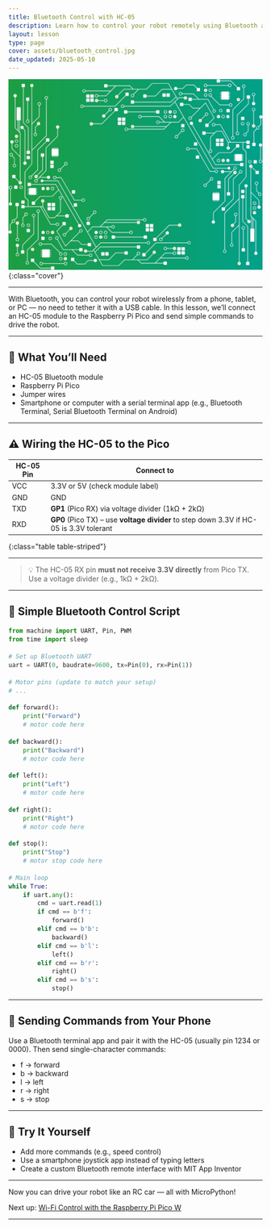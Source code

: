```yaml
---
title: Bluetooth Control with HC-05
description: Learn how to control your robot remotely using Bluetooth and a smartphone or computer.
layout: lesson
type: page
cover: assets/bluetooth_control.jpg
date_updated: 2025-05-10
---
```


![Cover](assets/02.jpg){:class="cover"}

---

With Bluetooth, you can control your robot wirelessly from a phone, tablet, or PC — no need to tether it with a USB cable. In this lesson, we’ll connect an HC-05 module to the Raspberry Pi Pico and send simple commands to drive the robot.

---

## 🔌 What You’ll Need

- HC-05 Bluetooth module
- Raspberry Pi Pico
- Jumper wires
- Smartphone or computer with a serial terminal app (e.g., Bluetooth Terminal, Serial Bluetooth Terminal on Android)

---

## ⚠️ Wiring the HC-05 to the Pico

| HC-05 Pin | Connect to                                                                              |
|-----------|-----------------------------------------------------------------------------------------|
| VCC       | 3.3V or 5V (check module label)                                                         |
| GND       | GND                                                                                     |
| TXD       | **GP1** (Pico RX) via voltage divider (1kΩ + 2kΩ)                                       |
| RXD       | **GP0** (Pico TX) – use **voltage divider** to step down 3.3V if HC-05 is 3.3V tolerant |
{:class="table table-striped"}

---

> 💡 The HC-05 RX pin **must not receive 3.3V directly** from Pico TX. Use a voltage divider (e.g., 1kΩ + 2kΩ).

---

## 🧪 Simple Bluetooth Control Script

```python
from machine import UART, Pin, PWM
from time import sleep

# Set up Bluetooth UART
uart = UART(0, baudrate=9600, tx=Pin(0), rx=Pin(1))

# Motor pins (update to match your setup)
# ...

def forward():
    print("Forward")
    # motor code here

def backward():
    print("Backward")
    # motor code here

def left():
    print("Left")
    # motor code here

def right():
    print("Right")
    # motor code here

def stop():
    print("Stop")
    # motor stop code here

# Main loop
while True:
    if uart.any():
        cmd = uart.read(1)
        if cmd == b'f':
            forward()
        elif cmd == b'b':
            backward()
        elif cmd == b'l':
            left()
        elif cmd == b'r':
            right()
        elif cmd == b's':
            stop()
```

---

## 📱 Sending Commands from Your Phone

Use a Bluetooth terminal app and pair it with the HC-05 (usually pin 1234 or 0000). Then send single-character commands:

- f → forward
- b → backward
- l → left
- r → right
- s → stop

---

## 🧩 Try It Yourself

- Add more commands (e.g., speed control)
- Use a smartphone joystick app instead of typing letters
- Create a custom Bluetooth remote interface with MIT App Inventor

---

Now you can drive your robot like an RC car — all with MicroPython!

Next up: [Wi-Fi Control with the Raspberry Pi Pico W](09_wifi_control)

---
